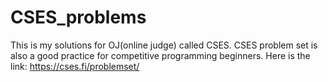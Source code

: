 # CSES_problems
This is my solutions for OJ(online judge) called CSES.
CSES problem set is also a good practice for competitive programming beginners.
Here is the link: https://cses.fi/problemset/
